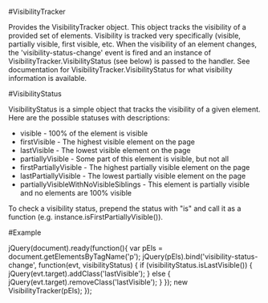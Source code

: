 #VisibilityTracker

Provides the VisibilityTracker object. This object tracks the visibility of a provided set of
elements. Visibility is tracked very specifically (visible, partially visible, first
visible, etc. When the visibility of an element changes, the 'visibility-status-change'
event is fired and an instance of VisibilityTracker.VisibilityStatus (see below) is passed to
the handler. See documentation for VisibilityTracker.VisibilityStatus for what visibility
information is available.

#VisibilityStatus

VisibilityStatus is a simple object that tracks the visibility of a given element.
Here are the possible statuses with descriptions:
 
 * visible - 100% of the element is visible
 * firstVisible - The highest visible element on the page
 * lastVisible - The lowest visible element on the page
 * partiallyVisible - Some part of this element is visible, but not all
 * firstPartiallyVisible - The highest partially visible element on the page
 * lastPartiallyVisible - The lowest partially visible element on the page
 * partiallyVisibleWithNoVisibleSiblings - This element is partially visible and no elements are 100% visible

To check a visibility status, prepend the status with "is" and call it as a function
(e.g. instance.isFirstPartiallyVisible()).

#Example

 jQuery(document).ready(function(){
 	var pEls = document.getElementsByTagName('p');
 	jQuery(pEls).bind('visibility-status-change', function(evt, visibilityStatus) {
 		if (visibilityStatus.isLastVisible()) {
 			jQuery(evt.target).addClass('lastVisible');
 		} else {
 			jQuery(evt.target).removeClass('lastVisible');
 		}
 	});
 	new VisibilityTracker(pEls);
 });
